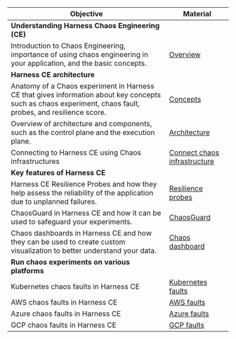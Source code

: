| **Objective**                                                                                                                                              | **Material**                                                                                                                      |
|------------------------------------------------------------------------------------------------------------------------------------------------------------|-----------------------------------------------------------------------------------------------------------------------------------|
| **Understanding Harness Chaos Engineering (CE)**                                                                                                           |                                                                                                                                   |
| Introduction to Chaos Engineering, importance of using chaos engineering in your application, and the basic concepts.                                      | [Overview](https://developer.harness.io/docs/chaos-engineering/concepts/chaos101)                                                 |
| **Harness CE architecture**                                                                                                                                |                                                                                                                                   |
| Anatomy of a Chaos experiment in Harness CE that gives information about key concepts such as chaos experiment, chaos fault, probes, and resilience score. | [Concepts](https://developer.harness.io/docs/category/understand-concepts)                                                        |
| Overview of architecture and components, such as the control plane and the execution plane.                                                                | [Architecture](https://developer.harness.io/docs/chaos-engineering/concepts/explore-architecture)                                 |
| Connecting to Harness CE using Chaos infrastructures                                                                                                       | [Connect chaos infrastructure](https://developer.harness.io/docs/chaos-engineering/use-harness-ce/infrastructures/enable-disable) |
| **Key features of Harness CE**                                                                                                                             |                                                                                                                                   |
| Harness CE Resilience Probes and how they help assess the reliability of the application due to unplanned failures.                                        | [Resilience probes](https://developer.harness.io/docs/chaos-engineering/concepts/explore-concepts/resilience-probes/)             |
| ChaosGuard in Harness CE and how it can be used to safeguard your experiments.                                                                             | [ChaosGuard](https://developer.harness.io/docs/chaos-engineering/use-harness-ce/governance/governance-in-execution/)              |
| Chaos dashboards in Harness CE and how they can be used to create custom visualization to better understand your data.                                     | [Chaos dashboard](https://developer.harness.io/docs/chaos-engineering/use-harness-ce/dashboards/)                                 |
| **Run chaos experiments on various platforms**                                                                                                             |                                                                                                                                   |
| Kubernetes chaos faults in Harness CE                                                                                                                      | [Kubernetes faults](https://developer.harness.io/docs/chaos-engineering/use-harness-ce/chaos-faults/kubernetes/)                  |
| AWS chaos faults in Harness CE                                                                                                                             | [AWS faults](https://developer.harness.io/docs/chaos-engineering/use-harness-ce/chaos-faults/aws/)                                |
| Azure chaos faults in Harness CE                                                                                                                           | [Azure faults](https://developer.harness.io/docs/chaos-engineering/use-harness-ce/chaos-faults/azure/)                            |
| GCP chaos faults in Harness CE                                                                                                                             | [GCP faults](https://developer.harness.io/docs/chaos-engineering/use-harness-ce/chaos-faults/gcp/)                                |